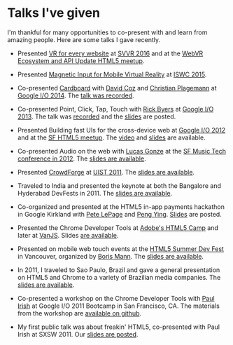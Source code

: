 Talks I've given
================

I'm thankful for many opportunities to co-present with and learn from amazing
people. Here are some talks I gave recently.

- Presented [VR for every website](https://goo.gl/eBSi6L) at [SVVR
  2016](http://vrexpo.com/events/vr-every-website/) and at the [WebVR Ecosystem
  and API Update HTML5
  meetup](https://www.meetup.com/sfhtml5/events/230072340/).

- Presented [Magnetic Input for Mobile Virtual Reality](https://goo.gl/zKA6DN)
  at [ISWC 2015](http://www.iswc.net/iswc15/).

- Co-presented [Cardboard](g.co/cardboard) with [David
  Coz](https://twitter.com/dav_cz) and [Christian
Plagemann](http://plagemann.net/) at [Google I/O
2014](https://www.google.com/events/io). The [talk was
recorded](https://www.youtube.com/watch?v=DFog2gMnm44).

- Co-presented Point, Click, Tap, Touch with [Rick
  Byers](https://twitter.com/rickbyers) at [Google I/O
2013](https://developers.google.com/events/io/). The talk was
[recorded](http://www.youtube.com/watch?v=DujfpXOKUp8) and the [slides](https://docs.google.com/a/google.com/presentation/d/1-n1qyzewpagREbzW2zm0wOalq33UhbtbSkWf9mEdly8/edit) are posted.

- Presented Building fast UIs for the cross-device web at [Google I/O
  2012](https://developers.google.com/events/io/2012/) and at the [SF
HTML5 meetup](http://www.sfhtml5.org/). The
[video](http://www.youtube.com/watch?v=ie4I7B-umbA) and
[slides](http://smustalks.appspot.com/io-12) are available.

- Co-presented Audio on the web with [Lucas Gonze](http://gonze.com/) at
  the [SF Music Tech conference in 2012](http://www.sfmusictech.com/).
The [slides are available](http://smustalks.appspot.com/sfmt-12/).

- Presented [CrowdForge](http://crowdforge.com) at [UIST
  2011](/uist-2011). The [slides are available](http://smustalks.appspot.com/crowdforge-11/).

- Traveled to India and presented the keynote at both the Bangalore and
  Hyderabad DevFests in 2011. The [slides are
  available](http://smustalks.appspot.com/keynote-india-devfest-11).

- Co-organized and presented at the HTML5 in-app payments hackathon in
  Google Kirkland with [Pete LePage](http://petelepage.com/) and [Peng
  Ying](https://twitter.com/pengying). [Slides](http://html5hack.appspot.com/preso/crhack.html) are posted.

- Presented the Chrome Developer Tools at [Adobe's HTML5
  Camp](http://beta.theexpressiveweb.com/) and later at
[VanJS](http://www.meetup.com/vancouver-javascript-developers/). Slides
[are available](http://smustalks.appspot.com/devtools-adobe-11).

- Presented on mobile web touch events at the [HTML5 Summer Dev
  Fest](http://html5summerdevfest.eventbrite.com/) in Vancouver,
  organized by [Boris Mann](https://twitter.com/bmann). The [slides are available](http://smustalks.appspot.com/touch-11/).

- In 2011, I traveled to Sao Paulo, Brazil and gave a general
  presentation on HTML5 and Chrome to a variety of Brazilian media
companies. The [slides are
available](http://smustalks.appspot.com/brazil-11/).

- Co-presented a workshop on the Chrome Developer Tools with [Paul
  Irish](http://paulirish.com/) at Google I/O 2011 Bootcamp in San
Francisco, CA. The materials from the workshop are [available on
github](https://github.com/borismus/DevTools-Lab).

- My first public talk was about freakin' HTML5, co-presented with Paul
  Irish at SXSW 2011. Our [slides are
posted](http://smustalks.appspot.com/sxsw-11/).
